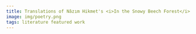 ```yaml
---
title: Translations of Nâzım Hikmet's <i>In the Snowy Beech Forest</i> and <i>On Living</i> to be published in the <i>Poetry Magazine</i>
image: img/poetry.png
tags: literature featured work 
---
```

